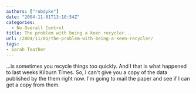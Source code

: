 ```yaml
---
authors: ["robdyke"]
date: "2004-11-01T13:10:54Z"
categories:
  - No Overall Control
title: The problem with being a keen recycler...
url: /2004/11/01/the-problem-with-being-a-keen-recycler/
tags:
- Sarah Teather
---
```

...is sometimes you recycle things too quickly. And I that is what happened to last weeks Kilburn Times. So, I can't give you a copy of the data published by the them right now. I'm going to mail the paper and see if I can get a copy from them.